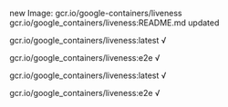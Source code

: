 new Image: gcr.io/google-containers/liveness
gcr.io/google_containers/liveness:README.md updated 

gcr.io/google_containers/liveness:latest √

gcr.io/google_containers/liveness:e2e √

gcr.io/google_containers/liveness:latest √

gcr.io/google_containers/liveness:e2e √

